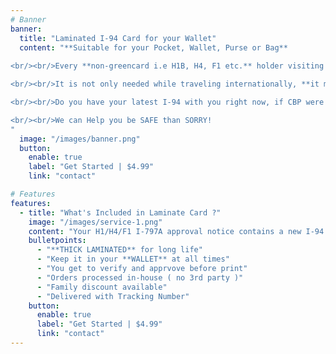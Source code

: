 ```yaml
---
# Banner
banner:
  title: "Laminated I-94 Card for your Wallet"
  content: "**Suitable for your Pocket, Wallet, Purse or Bag**
  
<br/><br/>Every **non-greencard i.e H1B, H4, F1 etc.** holder visiting or residing in the US should be able to produce their I-94 ( proof of legal entry ) at all times when asked by an Authorised personnel. 

<br/><br/>It is not only needed while traveling internationally, **it may also be inspected while traveling across states within US or if you live in any of the border states**.

<br/><br/>Do you have your latest I-94 with you right now, if CBP were to ask you?

<br/><br/>We can Help you be SAFE than SORRY!
"
  image: "/images/banner.png"
  button:
    enable: true
    label: "Get Started | $4.99"
    link: "contact"

# Features
features:
  - title: "What's Included in Laminate Card ?"
    image: "/images/service-1.png"
    content: "Your H1/H4/F1 I-797A approval notice contains a new I-94  (towards bottom). You will be asked to upload scanned copy. Our AI then auto extracts the I-94 section, prints and laminates it in Visting Card size and ships it to you."
    bulletpoints:
      - "**THICK LAMINATED** for long life"
      - "Keep it in your **WALLET** at all times"
      - "You get to verify and apprvove before print"
      - "Orders processed in-house ( no 3rd party )"
      - "Family discount available"
      - "Delivered with Tracking Number"
    button:
      enable: true
      label: "Get Started | $4.99"
      link: "contact"
---
```

